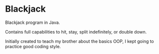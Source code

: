 # Blackjack

Blackjack program in Java.

Contains full capabilities to hit, stay, split indefinitely, or double down.

Initially created to teach my brother about the basics OOP, I kept going to practice good coding style.
